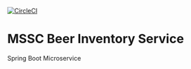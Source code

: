 [![CircleCI](https://circleci.com/gh/eyouu/mssc-beer-inventory-service/tree/master.svg?style=svg)](https://circleci.com/gh/eyouu/mssc-beer-inventory-service/tree/master)
# MSSC Beer Inventory Service

Spring Boot Microservice